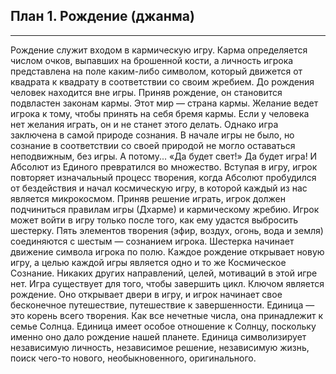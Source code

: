## План 1. Рождение (джанма) 


---
Рождение служит входом в кармическую игру. Карма определяется числом очков, выпавших на брошенной кости, а личность игрока представлена на поле каким-либо символом, который движется от квадрата к квадрату в соответствии со своим жребием. До рождения человек находится вне игры. Приняв рождение, он становится подвластен законам кармы. Этот мир — страна кармы. Желание ведет игрока к тому, чтобы принять на себя бремя кармы. Если у человека нет желания играть, он и не станет этого делать. Однако игра заключена в самой природе сознания. В начале игры не было, но сознание в соответствии со своей природой не могло оставаться неподвижным, без игры. А потому... «Да будет свет!» Да будет игра! И Абсолют из Единого превратился во множество. Вступая в игру, игрок повторяет изначальный процесс творения, когда Абсолют пробудился от бездействия и начал космическую игру, в которой каждый из нас является микрокосмом. Приняв решение играть, игрок должен подчиниться правилам игры (Дхарме) и кармическому жребию. Игрок может войти в игру только после того, как ему удастся выбросить шестерку. Пять элементов творения (эфир, воздух, огонь, вода и земля) соединяются с шестым — сознанием игрока. Шестерка начинает движение символа игрока по полю. Каждое рождение открывает новую игру, а целью каждой игры является одно и то же Космическое Сознание. Никаких других направлений, целей, мотиваций в этой игре нет. Игра существует для того, чтобы завершить цикл. Ключом является рождение. Оно открывает двери в игру, и игрок начинает свое бесконечное путешествие, путешествие к завершенности. Единица — это корень всего творения. Как все нечетные числа, она принадлежит к семье Солнца. Единица имеет особое отношение к Солнцу, поскольку именно оно дало рождение нашей планете. Единица символизирует независимую личность, независимое решение, независимую жизнь, поиск чего-то нового, необыкновенного, оригинального.
